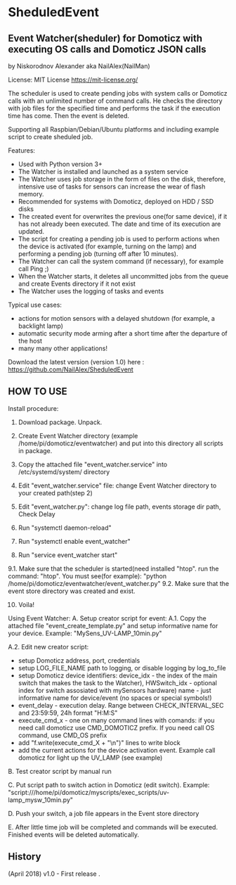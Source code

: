 # SheduledEvent

## Event Watcher(sheduler) for Domoticz with executing OS calls and Domoticz JSON calls

by Niskorodnov Alexander aka NailAlex(NailMan)

License: MIT License
https://mit-license.org/ 

The scheduler is used to create pending jobs with system calls or Domoticz calls with an unlimited number of command calls. 
He checks the directory with job files for the specified time and performs the task if the execution time has come. Then the event is deleted.

Supporting all Raspbian/Debian/Ubuntu platforms and including example script to create sheduled job. 

Features:
- Used with Python version 3+
- The Watcher is installed and launched as a system service
- The Watcher uses job storage in the form of files on the disk, therefore, intensive use of tasks for sensors can increase the wear of flash memory.
- Recommended for systems with Domoticz, deployed on HDD / SSD disks
- The created event for overwrites the previous one(for same device), if it has not already been executed. The date and time of its execution are updated.
- The script for creating a pending job is used to perform actions when the device is activated (for example, turning on the lamp) and performing a pending job (turning off after 10 minutes).
- The Watcher can call the system command (if necessary), for example call Ping ;)
- When the Watcher starts, it deletes all uncommitted jobs from the queue and create Events directory if it not exist
- The Watcher uses the logging of tasks and events

Typical use cases:
- actions for motion sensors with a delayed shutdown (for example, a backlight lamp)
- automatic security mode arming after a short time after the departure of the host
- many many other applications!

Download the latest version (version 1.0) here :
https://github.com/NailAlex/SheduledEvent


## HOW TO USE

Install procedure:

1. Download package. Unpack.

2. Create Event Watcher directory (example /home/pi/domoticz/eventwatcher) and put into this directory all scripts in package.

3. Copy the attached file "event_watcher.service" into /etc/systemd/system/ directory

4. Edit "event_watcher.service" file: change Event Watcher directory to your created path(step 2)

5. Edit "event_watcher.py": change log file path, events storage dir path, Check Delay

6. Run "systemctl daemon-reload"

7. Run "systemctl enable event_watcher"

8. Run "service event_watcher start"

9.1. Make sure that the scheduler is started(need installed "htop". run the command: "htop". You must see(for example): "python /home/pi/domoticz/eventwatcher/event_watcher.py"
9.2. Make sure that the event store directory was created and exist.

10. Voila!


Using Event Watcher:
A. Setup creator script for event:
A.1. Copy the attached file "event_create_template.py" and setup informative name for your device. Example: "MySens_UV-LAMP_10min.py"

A.2. Edit new creator script: 
- setup Domoticz address, port, credentials
- setup LOG_FILE_NAME path to logging, or disable logging by log_to_file
- setup Domoticz device identifiers: device_idx - the index of the main switch that makes the task to the Watcher), 
								HWSwitch_idx - optional index for switch assosiated with mySensors hardware)
								name - just informative name for device/event (no spaces or special symbols!)
- event_delay - execution delay. Range between CHECK_INTERVAL_SEC and 23:59:59, 24h format "H:M:S" 
- execute_cmd_x - one on many command lines with comands: if you need call domoticz use CMD_DOMOTICZ prefix. If you need call OS command, use CMD_OS prefix
- add "f.write(execute_cmd_X + "\n")" lines to write block
- add the current actions for the device activation event. Example call domoticz for light up the UV_LAMP (see example)

B. Test creator script by manual run

C. Put script path to switch action in Domoticz (edit switch). Example: "script:///home/pi/domoticz/myscripts/exec_scripts/uv-lamp_mysw_10min.py"

D. Push your switch, a job file appears in the Event store directory

E. After little time job will be completed and commands will be executed. Finished events will be deleted automatically.


## History

(April 2018) v1.0 - First release . 